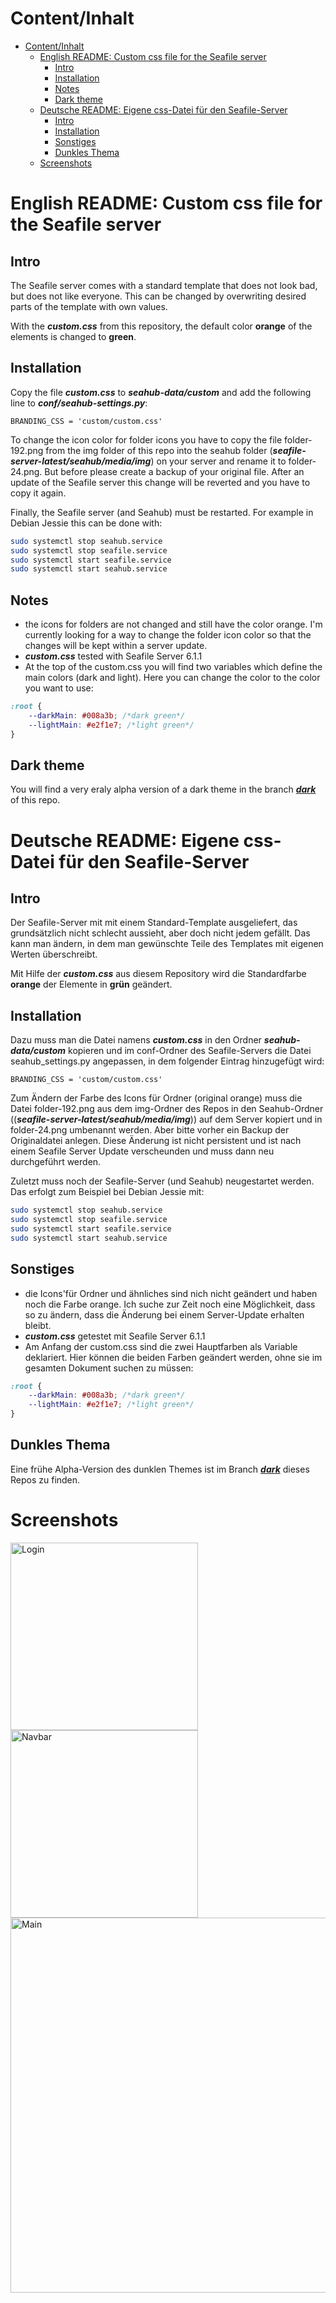 # Content/Inhalt

* [Content/Inhalt](#contentinhalt)
   * [English README: Custom css file for the Seafile server](#english-readme-custom-css-file-for-the-seafile-server)
      * [Intro](#intro)
      * [Installation](#installation)
      * [Notes](#notes)
      * [Dark theme](#dark-theme)
   * [Deutsche README: Eigene css-Datei für den Seafile-Server](#deutsche-readme-eigene-css-datei-für-den-seafile-server)
      * [Intro](#intro-1)
      * [Installation](#installation-1)
      * [Sonstiges](#sonstiges)
      * [Dunkles Thema](#dunkles-thema)
   * [Screenshots](#screenshots)

# English README: Custom css file for the Seafile server

## Intro

The Seafile server comes with a standard template that does not look bad, but does not like everyone. This can be changed by overwriting desired parts of the template with own values.

With the ***custom.css*** from this repository, the default color **orange** of the elements is changed to **green**.

## Installation

Copy the file ***custom.css*** to ***seahub-data/custom*** and add the following line to ***conf/seahub-settings.py***:

    BRANDING_CSS = 'custom/custom.css'
    
To change the icon color for folder icons you have to copy the file folder-192.png from the img folder of this repo into the seahub folder (***seafile-server-latest/seahub/media/img***) on your server and rename it to folder-24.png. But before please create a backup of your original file. After an update of the Seafile server this change will be reverted and you have to copy it again.

Finally, the Seafile server (and Seahub) must be restarted. For example in Debian Jessie this can be done with:

```bash
sudo systemctl stop seahub.service
sudo systemctl stop seafile.service
sudo systemctl start seafile.service
sudo systemctl start seahub.service
```

## Notes

- the icons for folders are not changed and still have the color orange. I'm currently looking for a way to change the folder icon color so that the changes will be kept within a server update.
- ***custom.css*** tested with Seafile Server 6.1.1
- At the top of the custom.css you will find two variables which define the main colors (dark and light). Here you can change the color to the color you want to use:

```css
:root {
    --darkMain: #008a3b; /*dark green*/
    --lightMain: #e2f1e7; /*light green*/
}
```

## Dark theme

You will find a very eraly alpha version of a dark theme in the branch [***dark***](../../tree/dark) of this repo.

# Deutsche README: Eigene css-Datei für den Seafile-Server

## Intro

Der Seafile-Server mit mit einem Standard-Template ausgeliefert, das grundsätzlich nicht schlecht aussieht, aber doch nicht jedem gefällt. Das kann man ändern, in dem man gewünschte Teile des Templates mit eigenen Werten überschreibt.

Mit Hilfe der ***custom.css*** aus diesem Repository wird die Standardfarbe **orange** der Elemente in **grün** geändert.

## Installation

Dazu muss man die Datei namens ***custom.css*** in den Ordner ***seahub-data/custom*** kopieren und im conf-Ordner des Seafile-Servers die Datei seahub_settings.py angepassen, in dem folgender Eintrag hinzugefügt wird:

    BRANDING_CSS = 'custom/custom.css'
    
Zum Ändern der Farbe des Icons für Ordner (original orange) muss die Datei folder-192.png aus dem img-Ordner des Repos in den Seahub-Ordner ((***seafile-server-latest/seahub/media/img***)) auf dem Server kopiert und in folder-24.png umbenannt werden. Aber bitte vorher ein Backup der Originaldatei anlegen. Diese Änderung ist nicht persistent und ist nach einem Seafile Server Update verscheunden und muss dann neu durchgeführt werden.

Zuletzt muss noch der Seafile-Server (und Seahub) neugestartet werden. Das erfolgt zum Beispiel bei Debian Jessie mit:

```bash
sudo systemctl stop seahub.service
sudo systemctl stop seafile.service
sudo systemctl start seafile.service
sudo systemctl start seahub.service
```
## Sonstiges

- die Icons'für Ordner und ähnliches sind nich nicht geändert und haben noch die Farbe orange. Ich suche zur Zeit noch eine Möglichkeit, dass so zu ändern, dass die Änderung bei einem Server-Update erhalten bleibt.
- ***custom.css*** getestet mit Seafile Server 6.1.1
- Am Anfang der custom.css sind die zwei Hauptfarben als Variable deklariert. Hier können die beiden Farben geändert werden, ohne sie im gesamten Dokument suchen zu müssen:

```css
:root {
    --darkMain: #008a3b; /*dark green*/
    --lightMain: #e2f1e7; /*light green*/
}
```

## Dunkles Thema

Eine frühe Alpha-Version des dunklen Themes ist im Branch [***dark***](../../tree/dark) dieses Repos zu finden.

# Screenshots

<img src="https://raw.githubusercontent.com/focmb/seafile_custom_css_green/master/screenshots/screenshot1.png" alt="Login" width="300"> <img src="https://raw.githubusercontent.com/focmb/seafile_custom_css_green/master/screenshots/screenshot2.png" alt="Navbar" width="300">
<img src="https://raw.githubusercontent.com/focmb/seafile_custom_css_green/master/screenshots/screenshot3.png" alt="Main" width="600">
